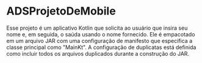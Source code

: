 # ADSProjetoDeMobile

Esse projeto é um aplicativo Kotlin que solicita ao usuário que insira seu nome e, em seguida, o saúda usando o nome fornecido. Ele é empacotado em um arquivo JAR com uma configuração de manifesto que especifica a classe principal como "MainKt". A configuração de duplicatas está definida como incluir todos os arquivos duplicados durante a construção do JAR.